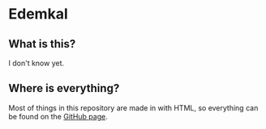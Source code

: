 # Edemkal
## What is this?
I don't know yet.
## Where is everything?
Most of things in this repository are made in with HTML, so everything can be found on the [GitHub page](https://snappsu.github.io/edemkal).
